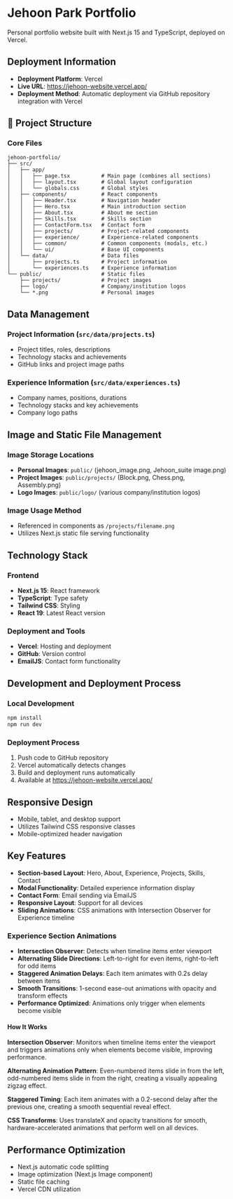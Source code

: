 # Jehoon Park Portfolio

Personal portfolio website built with Next.js 15 and TypeScript, deployed on Vercel.

## Deployment Information

- **Deployment Platform**: Vercel
- **Live URL**: https://jehoon-website.vercel.app/
- **Deployment Method**: Automatic deployment via GitHub repository integration with Vercel

## 📁 Project Structure

### Core Files

```
jehoon-portfolio/
├── src/
│   ├── app/
│   │   ├── page.tsx          # Main page (combines all sections)
│   │   ├── layout.tsx        # Global layout configuration
│   │   └── globals.css       # Global styles
│   ├── components/           # React components
│   │   ├── Header.tsx        # Navigation header
│   │   ├── Hero.tsx          # Main introduction section
│   │   ├── About.tsx         # About me section
│   │   ├── Skills.tsx        # Skills section
│   │   ├── ContactForm.tsx   # Contact form
│   │   ├── projects/         # Project-related components
│   │   ├── experience/       # Experience-related components
│   │   ├── common/           # Common components (modals, etc.)
│   │   └── ui/               # Base UI components
│   └── data/                 # Data files
│       ├── projects.ts       # Project information
│       └── experiences.ts    # Experience information
└── public/                   # Static files
    ├── projects/             # Project images
    ├── logo/                 # Company/institution logos
    └── *.png                 # Personal images
```

## Data Management

### Project Information (`src/data/projects.ts`)
- Project titles, roles, descriptions
- Technology stacks and achievements
- GitHub links and project image paths

### Experience Information (`src/data/experiences.ts`)
- Company names, positions, durations
- Technology stacks and key achievements
- Company logo paths

## Image and Static File Management

### Image Storage Locations
- **Personal Images**: `public/` (jehoon_image.png, Jehoon_suite image.png)
- **Project Images**: `public/projects/` (Block.png, Chess.png, Assembly.png)
- **Logo Images**: `public/logo/` (various company/institution logos)

### Image Usage Method
- Referenced in components as `/projects/filename.png`
- Utilizes Next.js static file serving functionality

## Technology Stack

### Frontend
- **Next.js 15**: React framework
- **TypeScript**: Type safety
- **Tailwind CSS**: Styling
- **React 19**: Latest React version

### Deployment and Tools
- **Vercel**: Hosting and deployment
- **GitHub**: Version control
- **EmailJS**: Contact form functionality

## Development and Deployment Process

### Local Development
```bash
npm install
npm run dev
```

### Deployment Process
1. Push code to GitHub repository
2. Vercel automatically detects changes
3. Build and deployment runs automatically
4. Available at https://jehoon-website.vercel.app/

## Responsive Design

- Mobile, tablet, and desktop support
- Utilizes Tailwind CSS responsive classes
- Mobile-optimized header navigation

## Key Features

- **Section-based Layout**: Hero, About, Experience, Projects, Skills, Contact
- **Modal Functionality**: Detailed experience information display
- **Contact Form**: Email sending via EmailJS
- **Responsive Layout**: Support for all devices
- **Sliding Animations**: CSS animations with Intersection Observer for Experience timeline

### Experience Section Animations
- **Intersection Observer**: Detects when timeline items enter viewport
- **Alternating Slide Directions**: Left-to-right for even items, right-to-left for odd items
- **Staggered Animation Delays**: Each item animates with 0.2s delay between items
- **Smooth Transitions**: 1-second ease-out animations with opacity and transform effects
- **Performance Optimized**: Animations only trigger when elements become visible

#### How It Works

**Intersection Observer**: Monitors when timeline items enter the viewport and triggers animations only when elements become visible, improving performance.

**Alternating Animation Pattern**: Even-numbered items slide in from the left, odd-numbered items slide in from the right, creating a visually appealing zigzag effect.

**Staggered Timing**: Each item animates with a 0.2-second delay after the previous one, creating a smooth sequential reveal effect.

**CSS Transforms**: Uses translateX and opacity transitions for smooth, hardware-accelerated animations that perform well on all devices.

## Performance Optimization

- Next.js automatic code splitting
- Image optimization (Next.js Image component)
- Static file caching
- Vercel CDN utilization
